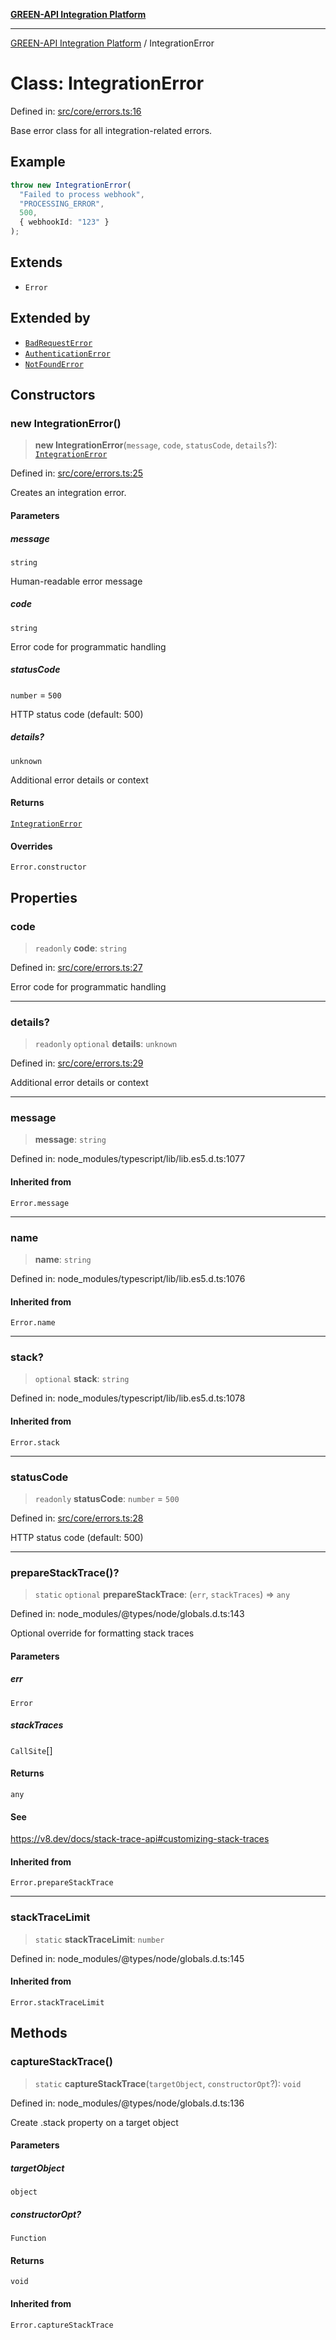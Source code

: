 [**GREEN-API Integration Platform**](../README.md)

***

[GREEN-API Integration Platform](../globals.md) / IntegrationError

# Class: IntegrationError

Defined in: [src/core/errors.ts:16](https://github.com/green-api/greenapi-integration/blob/20ab1c18eae4ff2cd48cede03d005dd7127abc0b/src/core/errors.ts#L16)

Base error class for all integration-related errors.

## Example

```typescript
throw new IntegrationError(
  "Failed to process webhook",
  "PROCESSING_ERROR",
  500,
  { webhookId: "123" }
);
```

## Extends

- `Error`

## Extended by

- [`BadRequestError`](BadRequestError.md)
- [`AuthenticationError`](AuthenticationError.md)
- [`NotFoundError`](NotFoundError.md)

## Constructors

### new IntegrationError()

> **new IntegrationError**(`message`, `code`, `statusCode`, `details`?): [`IntegrationError`](IntegrationError.md)

Defined in: [src/core/errors.ts:25](https://github.com/green-api/greenapi-integration/blob/20ab1c18eae4ff2cd48cede03d005dd7127abc0b/src/core/errors.ts#L25)

Creates an integration error.

#### Parameters

##### message

`string`

Human-readable error message

##### code

`string`

Error code for programmatic handling

##### statusCode

`number` = `500`

HTTP status code (default: 500)

##### details?

`unknown`

Additional error details or context

#### Returns

[`IntegrationError`](IntegrationError.md)

#### Overrides

`Error.constructor`

## Properties

### code

> `readonly` **code**: `string`

Defined in: [src/core/errors.ts:27](https://github.com/green-api/greenapi-integration/blob/20ab1c18eae4ff2cd48cede03d005dd7127abc0b/src/core/errors.ts#L27)

Error code for programmatic handling

***

### details?

> `readonly` `optional` **details**: `unknown`

Defined in: [src/core/errors.ts:29](https://github.com/green-api/greenapi-integration/blob/20ab1c18eae4ff2cd48cede03d005dd7127abc0b/src/core/errors.ts#L29)

Additional error details or context

***

### message

> **message**: `string`

Defined in: node\_modules/typescript/lib/lib.es5.d.ts:1077

#### Inherited from

`Error.message`

***

### name

> **name**: `string`

Defined in: node\_modules/typescript/lib/lib.es5.d.ts:1076

#### Inherited from

`Error.name`

***

### stack?

> `optional` **stack**: `string`

Defined in: node\_modules/typescript/lib/lib.es5.d.ts:1078

#### Inherited from

`Error.stack`

***

### statusCode

> `readonly` **statusCode**: `number` = `500`

Defined in: [src/core/errors.ts:28](https://github.com/green-api/greenapi-integration/blob/20ab1c18eae4ff2cd48cede03d005dd7127abc0b/src/core/errors.ts#L28)

HTTP status code (default: 500)

***

### prepareStackTrace()?

> `static` `optional` **prepareStackTrace**: (`err`, `stackTraces`) => `any`

Defined in: node\_modules/@types/node/globals.d.ts:143

Optional override for formatting stack traces

#### Parameters

##### err

`Error`

##### stackTraces

`CallSite`[]

#### Returns

`any`

#### See

https://v8.dev/docs/stack-trace-api#customizing-stack-traces

#### Inherited from

`Error.prepareStackTrace`

***

### stackTraceLimit

> `static` **stackTraceLimit**: `number`

Defined in: node\_modules/@types/node/globals.d.ts:145

#### Inherited from

`Error.stackTraceLimit`

## Methods

### captureStackTrace()

> `static` **captureStackTrace**(`targetObject`, `constructorOpt`?): `void`

Defined in: node\_modules/@types/node/globals.d.ts:136

Create .stack property on a target object

#### Parameters

##### targetObject

`object`

##### constructorOpt?

`Function`

#### Returns

`void`

#### Inherited from

`Error.captureStackTrace`
